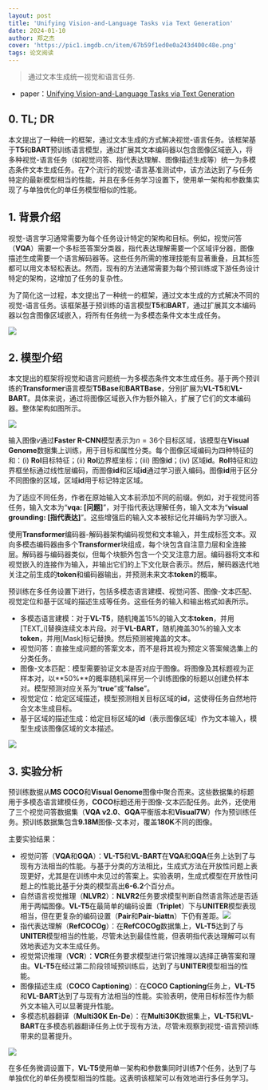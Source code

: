 ```yaml
---
layout: post
title: 'Unifying Vision-and-Language Tasks via Text Generation'
date: 2024-01-10
author: 郑之杰
cover: 'https://pic1.imgdb.cn/item/67b59f1ed0e0a243d400c48e.png'
tags: 论文阅读
---
```


> 通过文本生成统一视觉和语言任务.

- paper：[Unifying Vision-and-Language Tasks via Text Generation](https://arxiv.org/abs/2102.02779)

## 0. TL; DR

本文提出了一种统一的框架，通过文本生成的方式解决视觉-语言任务。该框架基于**T5**和**BART**预训练语言模型，通过扩展其文本编码器以包含图像区域嵌入，将多种视觉-语言任务（如视觉问答、指代表达理解、图像描述生成等）统一为多模态条件文本生成任务。在**7**个流行的视觉-语言基准测试中，该方法达到了与任务特定的最新模型相当的性能，并且在多任务学习设置下，使用单一架构和参数集实现了与单独优化的单任务模型相似的性能。

## 1. 背景介绍

视觉-语言学习通常需要为每个任务设计特定的架构和目标。例如，视觉问答（**VQA**）需要一个多标签答案分类器，指代表达理解需要一个区域评分器，图像描述生成需要一个语言解码器等。这些任务所需的推理技能有显著重叠，且其标签都可以用文本轻松表达。然而，现有的方法通常需要为每个预训练或下游任务设计特定的架构，这增加了任务的复杂性。

为了简化这一过程，本文提出了一种统一的框架，通过文本生成的方式解决不同的视觉-语言任务。该框架基于预训练的语言模型**T5**和**BART**，通过扩展其文本编码器以包含图像区域嵌入，将所有任务统一为多模态条件文本生成任务。

![](https://pic1.imgdb.cn/item/67a0827fd0e0a243d4f9b605.png)

## 2. 模型介绍

本文提出的框架将视觉和语言问题统一为多模态条件文本生成任务。基于两个预训练的**Transformer**语言模型**T5Base**和**BARTBase**，分别扩展为**VL-T5**和**VL-BART**。具体来说，通过将图像区域嵌入作为额外输入，扩展了它们的文本编码器。整体架构如图所示。

![](https://pic1.imgdb.cn/item/67a0819bd0e0a243d4f9b5f0.png)

输入图像$v$通过**Faster R-CNN**模型表示为$n=36$个目标区域，该模型在**Visual Genome**数据集上训练，用于目标和属性分类。每个图像区域编码为四种特征的和：(i) **RoI**目标特征；(ii) **RoI**边界框坐标；(iii) 图像**id**；(iv) 区域**id**。**RoI**特征和边界框坐标通过线性层编码，而图像**id**和区域**id**通过学习嵌入编码。图像**id**用于区分不同图像的区域，区域**id**用于标记特定区域。

为了适应不同任务，作者在原始输入文本前添加不同的前缀。例如，对于视觉问答任务，输入文本为“**vqa: [问题]**”，对于指代表达理解任务，输入文本为“**visual grounding: [指代表达]**”。这些增强后的输入文本被标记化并编码为学习嵌入。

使用**Transformer**编码器-解码器架构编码视觉和文本输入，并生成标签文本。双向多模态编码器由多个**Transformer**块组成，每个块包含自注意力层和全连接层。解码器与编码器类似，但每个块额外包含一个交叉注意力层。编码器将文本和视觉嵌入的连接作为输入，并输出它们的上下文化联合表示。然后，解码器迭代地关注之前生成的**token**和编码器输出，并预测未来文本**token**的概率。

预训练在多任务设置下进行，包括多模态语言建模、视觉问答、图像-文本匹配、视觉定位和基于区域的描述生成等任务。这些任务的输入和输出格式如表所示。
- 多模态语言建模：对于**VL-T5**，随机掩盖15%的输入文本**token**，并用[TEXT_i]替换连续文本片段。对于**VL-BART**，随机掩盖30%的输入文本**token**，并用[Mask]标记替换。然后预测被掩盖的文本。
- 视觉问答：直接生成问题的答案文本，而不是将其视为预定义答案候选集上的分类任务。
- 图像-文本匹配：模型需要验证文本是否对应于图像。将图像及其标题视为正样本对，以**50%**的概率随机采样另一个训练图像的标题以创建负样本对。模型预测对应关系为“**true**”或“**false**”。
- 视觉定位：给定区域描述，模型预测相关目标区域的**id**，这使得任务自然地符合文本生成目标。
- 基于区域的描述生成：给定目标区域的**id**（表示图像区域）作为文本输入，模型生成该图像区域的文本描述。

![](https://pic1.imgdb.cn/item/67a0837ad0e0a243d4f9b61e.png)

## 3. 实验分析

预训练数据从**MS COCO**和**Visual Genome**图像中聚合而来。这些数据集的标题用于多模态语言建模任务，**COCO**标题还用于图像-文本匹配任务。此外，还使用了三个视觉问答数据集（**VQA v2.0**、**GQA**平衡版本和**Visual7W**）作为预训练任务。预训练数据集包含**9.18M**图像-文本对，覆盖**180K**不同的图像。

主要实验结果：
- 视觉问答（**VQA**和**GQA**）：**VL-T5**和**VL-BART**在**VQA**和**GQA**任务上达到了与现有方法相当的性能。与基于分类的方法相比，生成式方法在开放性问题上表现更好，尤其是在训练中未见过的答案上。实验表明，生成式模型在开放性问题上的性能比基于分类的模型高出**6-6.2**个百分点。
- 自然语言视觉推理（**NLVR2**）：**NLVR2**任务要求模型判断自然语言陈述是否适用于两幅图像。**VL-T5**在最简单的编码设置（**Triplet**）下与**UNITER**模型表现相当，但在更复杂的编码设置（**Pair**和**Pair-biattn**）下仍有差距。![](https://pic1.imgdb.cn/item/67a08444d0e0a243d4f9b630.png)
- 指代表达理解（**RefCOCOg**）：在**RefCOCOg**数据集上，**VL-T5**达到了与**UNITER**模型相当的性能，尽管未达到最佳性能，但表明指代表达理解可以有效地表述为文本生成任务。
- 视觉常识推理（**VCR**）：**VCR**任务要求模型进行常识推理以选择正确答案和理由。**VL-T5**在经过第二阶段领域预训练后，达到了与**UNITER**模型相当的性能。
- 图像描述生成（**COCO Captioning**）：在**COCO Captioning**任务上，**VL-T5**和**VL-BART**达到了与现有方法相当的性能。实验表明，使用目标标签作为额外文本输入可以显著提升性能。
- 多模态机器翻译（**Multi30K En-De**）：在**Multi30K**数据集上，**VL-T5**和**VL-BART**在多模态机器翻译任务上优于现有方法，尽管未观察到视觉-语言预训练带来的显著提升。

![](https://pic1.imgdb.cn/item/67a08418d0e0a243d4f9b62b.png)

在多任务微调设置下，**VL-T5**使用单一架构和参数集同时训练**7**个任务，达到了与单独优化的单任务模型相当的性能。这表明该框架可以有效地进行多任务学习。